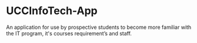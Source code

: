 # UCCInfoTech-App
An application for use by prospective students to become more familiar with the IT program, it's courses requirement’s and staff.
